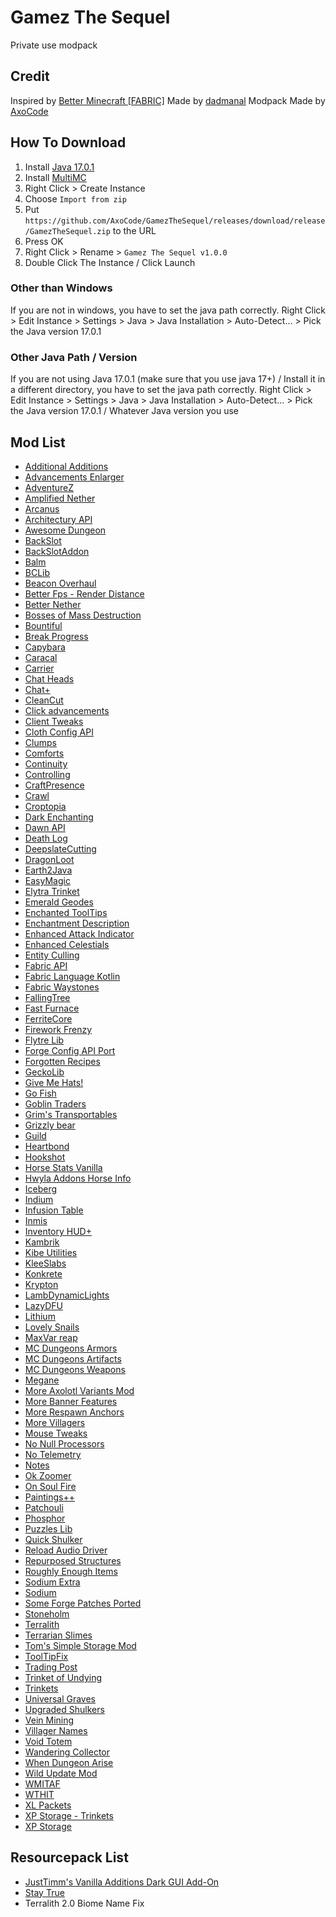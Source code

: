 # Gamez The Sequel
Private use modpack

## Credit
Inspired by [Better Minecraft [FABRIC]](https://curseforge.com/minecraft/modpacks/better-minecraft-fabric)
Made by [dadmanal](https://github.com/dadmanal)
Modpack Made by [AxoCode](https://github.com/AxoCode)

## How To Download
1. Install [Java 17.0.1](https://oracle.com/java/technologies/javase/jdk17-archive-downloads.html)
2. Install [MultiMC](https://multimc.org)
3. Right Click > Create Instance
4. Choose `Import from zip`
5. Put `https://github.com/AxoCode/GamezTheSequel/releases/download/release/GamezTheSequel.zip` to the URL
6. Press OK
7. Right Click > Rename > `Gamez The Sequel v1.0.0`
8. Double Click The Instance / Click Launch

### Other than Windows
If you are not in windows, you have to set the java path correctly.
Right Click > Edit Instance > Settings > Java > Java Installation > Auto-Detect... > Pick the Java version 17.0.1

### Other Java Path / Version
If you are not using Java 17.0.1 (make sure that you use java 17+) / Install it in a different directory, you have to set the java path correctly.
Right Click > Edit Instance > Settings > Java > Java Installation > Auto-Detect... > Pick the Java version 17.0.1 / Whatever Java version you use

## Mod List
- [Additional Additions](https://curseforge.com/minecraft/mc-mods/additional-additions)
- [Advancements Enlarger](https://curseforge.com/minecraft/mc-mods/advancements-enlarger)
- [AdventureZ](https://curseforge.com/minecraft/mc-mods/adventurez)
- [Amplified Nether](https://curseforge.com/minecraft/mc-mods/amplified-nether)
- [Arcanus](https://curseforge.com/minecraft/mc-mods/arcanus)
- [Architectury API](https://curseforge.com/minecraft/mc-mods/architectury-fabric)
- [Awesome Dungeon](https://curseforge.com/minecraft/mc-mods/awesome-dungeon-fabric)
- [BackSlot](https://curseforge.com/minecraft/mc-mods/backslot)
- [BackSlotAddon](https://curseforge.com/minecraft/mc-mods/backslotaddon)
- [Balm](https://curseforge.com/minecraft/mc-mods/balm-fabric)
- [BCLib](https://curseforge.com/minecraft/mc-mods/bclib)
- [Beacon Overhaul](https://curseforge.com/minecraft/mc-mods/beaconoverhaul)
- [Better Fps - Render Distance](https://curseforge.com/minecraft/mc-mods/better-fps-render-distance)
- [Better Nether](https://curseforge.com/minecraft/mc-mods/betternether)
- [Bosses of Mass Destruction](https://curseforge.com/minecraft/mc-mods/bosses-of-mass-destruction)
- [Bountiful](https://curseforge.com/minecraft/mc-mods/bountiful-fabric)
- [Break Progress](https://curseforge.com/minecraft/mc-mods/break-progress)
- [Capybara](https://curseforge.com/minecraft/mc-mods/capybara-fabric)
- [Caracal](https://curseforge.com/minecraft/mc-mods/caracal-mod)
- [Carrier](https://curseforge.com/minecraft/mc-mods/carrier)
- [Chat Heads](https://curseforge.com/minecraft/mc-mods/carrier)
- [Chat+](https://curseforge.com/minecraft/mc-mods/chat)
- [CleanCut](https://curseforge.com/minecraft/mc-mods/cleancut)
- [Click advancements](https://curseforge.com/minecraft/mc-mods/clickable-advancements)
- [Client Tweaks](https://curseforge.com/minecraft/mc-mods/client-tweaks-fabric)
- [Cloth Config API](https://curseforge.com/minecraft/mc-mods/cloth-config)
- [Clumps](https://curseforge.com/minecraft/mc-mods/clumps)
- [Comforts](https://curseforge.com/minecraft/mc-mods/comforts-fabric)
- [Continuity](https://curseforge.com/minecraft/mc-mods/continuity)
- [Controlling](https://curseforge.com/minecraft/mc-mods/controlling)
- [CraftPresence](https://curseforge.com/minecraft/mc-mods/craftpresence)
- [Crawl](https://curseforge.com/minecraft/mc-mods/crawl)
- [Croptopia](https://curseforge.com/minecraft/mc-mods/croptopia-fabric)
- [Dark Enchanting](https://curseforge.com/minecraft/mc-mods/dark-enchanting)
- [Dawn API](https://curseforge.com/minecraft/mc-mods/dawn)
- [Death Log](https://curseforge.com/minecraft/mc-mods/deathlog)
- [DeepslateCutting](https://curseforge.com/minecraft/mc-mods/deathlog)
- [DragonLoot](https://curseforge.com/minecraft/mc-mods/dragonloot)
- [Earth2Java](https://curseforge.com/minecraft/mc-mods/when-dungeons-arise-fabric)
- [EasyMagic](https://curseforge.com/minecraft/mc-mods/easy-magic-fabric)
- [Elytra Trinket](https://curseforge.com/minecraft/mc-mods/elytra-trinket-fabric)
- [Emerald Geodes](https://curseforge.com/minecraft/mc-mods/emerald-geodes)
- [Enchanted ToolTips](https://curseforge.com/minecraft/mc-mods/enchanted-tooltips)
- [Enchantment Description](https://curseforge.com/minecraft/mc-mods/enchantment-descriptions)
- [Enhanced Attack Indicator](https://curseforge.com/minecraft/mc-mods/enhanced-attack-indicator)
- [Enhanced Celestials](https://curseforge.com/minecraft/mc-mods/enhanced-celestials-fabric)
- [Entity Culling](https://curseforge.com/minecraft/mc-mods/entityculling)
- [Fabric API](https://curseforge.com/minecraft/mc-mods/fabric-api)
- [Fabric Language Kotlin](https://curseforge.com/minecraft/mc-mods/fabric-language-kotlin)
- [Fabric Waystones](https://curseforge.com/minecraft/mc-mods/fabric-waystones)
- [FallingTree](https://curseforge.com/minecraft/mc-mods/falling-tree)
- [Fast Furnace](https://curseforge.com/minecraft/mc-mods/fast-furnace-for-fabric)
- [FerriteCore](https://curseforge.com/minecraft/mc-mods/ferritecore-fabric)
- [Firework Frenzy](https://curseforge.com/minecraft/mc-mods/firework-frenzy)
- [Flytre Lib](https://curseforge.com/minecraft/mc-mods/lib)
- [Forge Config API Port](https://curseforge.com/minecraft/mc-mods/forge-config-api-port-fabric)
- [Forgotten Recipes](https://curseforge.com/minecraft/mc-mods/forgottenrecipes)
- [GeckoLib](https://curseforge.com/minecraft/mc-mods/geckolib)
- [Give Me Hats!](https://curseforge.com/minecraft/mc-mods/give-me-hats)
- [Go Fish](https://curseforge.com/minecraft/mc-mods/go-fish)
- [Goblin Traders](https://curseforge.com/minecraft/mc-mods/goblin-traders-fabric)
- [Grim's Transportables](https://curseforge.com/minecraft/mc-mods/grims-transportables)
- [Grizzly bear](https://curseforge.com/minecraft/mc-mods/grizzly-bear)
- [Guild](https://curseforge.com/minecraft/mc-mods/guild)
- [Heartbond](https://curseforge.com/minecraft/mc-mods/heartbond-fabric)
- [Hookshot](https://curseforge.com/minecraft/mc-mods/hookshot)
- [Horse Stats Vanilla](https://curseforge.com/minecraft/mc-mods/hookshot)
- [Hwyla Addons Horse Info](https://curseforge.com/minecraft/mc-mods/hwyla-addon-horse-info)
- [Iceberg](https://curseforge.com/minecraft/mc-mods/iceberg-fabric)
- [Indium](https://curseforge.com/minecraft/mc-mods/indium)
- [Infusion Table](https://curseforge.com/minecraft/mc-mods/infusion-table)
- [Inmis](https://curseforge.com/minecraft/mc-mods/inmis)
- [Inventory HUD+](https://curseforge.com/minecraft/mc-mods/inventory-hud-forge)
- [Kambrik](https://curseforge.com/minecraft/mc-mods/kambrik)
- [Kibe Utilities](https://curseforge.com/minecraft/mc-mods/kibe)
- [KleeSlabs](https://curseforge.com/minecraft/mc-mods/kleeslabs-fabric)
- [Konkrete](https://curseforge.com/minecraft/mc-mods/konkrete-fabric)
- [Krypton](https://curseforge.com/minecraft/mc-mods/krypton)
- [LambDynamicLights](https://curseforge.com/minecraft/mc-mods/lambdynamiclights)
- [LazyDFU](https://curseforge.com/minecraft/mc-mods/lazydfu)
- [Lithium](https://curseforge.com/minecraft/mc-mods/lithium)
- [Lovely Snails](https://curseforge.com/minecraft/mc-mods/lovely-snails)
- [MaxVar reap](https://curseforge.com/minecraft/mc-mods/maxvar-reap-for-fabric)
- [MC Dungeons Armors](https://curseforge.com/minecraft/mc-mods/mcda)
- [MC Dungeons Artifacts](https://curseforge.com/minecraft/mc-mods/mcdar)
- [MC Dungeons Weapons](https://curseforge.com/minecraft/mc-mods/mcdw)
- [Megane](https://curseforge.com/minecraft/mc-mods/megane)
- [More Axolotl Variants Mod](https://curseforge.com/minecraft/mc-mods/mavm)
- [More Banner Features](https://curseforge.com/minecraft/mc-mods/more-banner-features)
- [More Respawn Anchors](https://curseforge.com/minecraft/mc-mods/more-respawn-anchors)
- [More Villagers](https://curseforge.com/minecraft/mc-mods/more-villagers-fabric)
- [Mouse Tweaks](https://curseforge.com/minecraft/mc-mods/mouse-tweaks)
- [No Null Processors](https://curseforge.com/minecraft/mc-mods/no-null-processors)
- [No Telemetry](https://curseforge.com/minecraft/mc-mods/no-telemetry)
- [Notes](https://curseforge.com/minecraft/mc-mods/notes-fabric)
- [Ok Zoomer](https://curseforge.com/minecraft/mc-mods/ok-zoomer)
- [On Soul Fire](https://curseforge.com/minecraft/mc-mods/on-soul-fire)
- [Paintings++](https://curseforge.com/minecraft/mc-mods/paintings-fabric-edition)
- [Patchouli](https://curseforge.com/minecraft/mc-mods/patchouli-fabric)
- [Phosphor](https://curseforge.com/minecraft/mc-mods/phosphor)
- [Puzzles Lib](https://curseforge.com/minecraft/mc-mods/puzzles-lib-fabric)
- [Quick Shulker](https://curseforge.com/minecraft/mc-mods/quick-shulker)
- [Reload Audio Driver](https://curseforge.com/minecraft/mc-mods/reload-audio-driver-fabric)
- [Repurposed Structures](https://curseforge.com/minecraft/mc-mods/repurposed-structures-fabric)
- [Roughly Enough Items](https://curseforge.com/minecraft/mc-mods/roughly-enough-items)
- [Sodium Extra](https://curseforge.com/minecraft/mc-mods/sodium-extra)
- [Sodium](https://curseforge.com/minecraft/mc-mods/sodium)
- [Some Forge Patches Ported](https://curseforge.com/minecraft/mc-mods/dimension-fix-some-forge-patches-ported)
- [Stoneholm](https://curseforge.com/minecraft/mc-mods/stoneholm)
- [Terralith](https://curseforge.com/minecraft/mc-mods/terralith)
- [Terrarian Slimes](https://curseforge.com/minecraft/mc-mods/terrarian-slimes)
- [Tom's Simple Storage Mod](https://curseforge.com/minecraft/mc-mods/toms-storage-fabric)
- [ToolTipFix](https://curseforge.com/minecraft/mc-mods/tooltipfix)
- [Trading Post](https://curseforge.com/minecraft/mc-mods/trading-post-fabric)
- [Trinket of Undying](https://curseforge.com/minecraft/mc-mods/trinket-of-undying-fabric)
- [Trinkets](https://curseforge.com/minecraft/mc-mods/trinkets-fabric)
- [Universal Graves](https://curseforge.com/minecraft/mc-mods/universal-graves)
- [Upgraded Shulkers](https://curseforge.com/minecraft/mc-mods/upgraded-shulkers)
- [Vein Mining](https://curseforge.com/minecraft/mc-mods/vein-mining-fabric)
- [Villager Names](https://curseforge.com/minecraft/mc-mods/villager-names-fabric)
- [Void Totem](https://curseforge.com/minecraft/mc-mods/voidtotem-fabric)
- [Wandering Collector](https://curseforge.com/minecraft/mc-mods/wandering-collector)
- [When Dungeon Arise](https://curseforge.com/minecraft/mc-mods/when-dungeons-arise-fabric)
- [Wild Update Mod](https://curseforge.com/minecraft/mc-mods/the-wild-mod)
- [WMITAF](https://curseforge.com/minecraft/mc-mods/wmitaf)
- [WTHIT](https://curseforge.com/minecraft/mc-mods/wthit)
- [XL Packets](https://curseforge.com/minecraft/mc-mods/xl-packets-fabric)
- [XP Storage - Trinkets](https://curseforge.com/minecraft/mc-mods/xp-storage-trinkets)
- [XP Storage](https://curseforge.com/minecraft/mc-mods/xp-storage)

## Resourcepack List
- [JustTimm's Vanilla Additions Dark GUI Add-On](https://curseforge.com/minecraft/texture-packs/justtimms-vanilla-additions-dark-gui-add-on)
- [Stay True](https://curseforge.com/minecraft/texture-packs/stay-true)
- Terralith 2.0 Biome Name Fix
